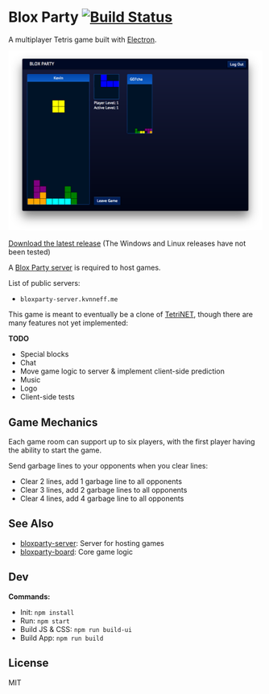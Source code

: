 # Blox Party [![Build Status](https://travis-ci.org/kvnneff/bloxparty.svg?branch=master)](https://travis-ci.org/kvnneff/bloxparty)

A multiplayer Tetris game built with [Electron](http://electron.atom.io/).

![BloxParty](screen_shot.png)

[Download the latest release](https://github.com/kvnneff/bloxparty/releases) (The Windows and Linux releases have not been tested)

A [Blox Party server](https://github.com/kvnneff/bloxparty-server) is required to host games.

List of public servers:

- `bloxparty-server.kvnneff.me`

This game is meant to eventually be a clone of [TetriNET](http://tetrinet.info/), though there are many features not yet implemented:

**TODO**

* Special blocks
* Chat
* Move game logic to server & implement client-side prediction
* Music
* Logo
* Client-side tests

## Game Mechanics

Each game room can support up to six players, with the first player having the ability to start the game.

Send garbage lines to your opponents when you clear lines:

* Clear 2 lines, add 1 garbage line to all opponents
* Clear 3 lines, add 2 garbage lines to all opponents
* Clear 4 lines, add 4 garbage line to all opponents

## See Also

* [bloxparty-server](https://github.com/kvnneff/bloxparty-server): Server for hosting games
* [bloxparty-board](https://github.com/kvnneff/bloxparty-board): Core game logic

## Dev

**Commands:**

* Init: `npm install`
* Run: `npm start`
* Build JS & CSS: `npm run build-ui`
* Build App: `npm run build`

## License

MIT